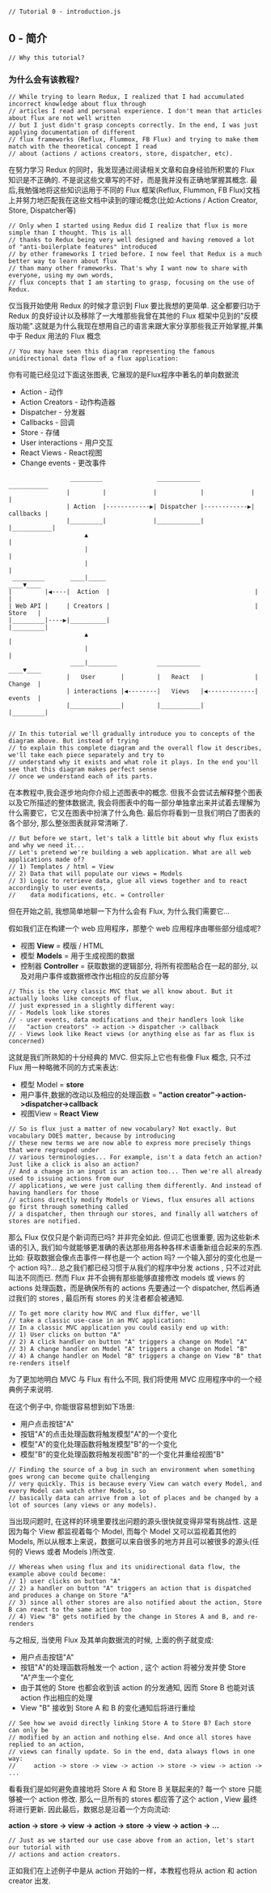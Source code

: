 ```
// Tutorial 0 - introduction.js 
```

## 0 - 简介
 
```
// Why this tutorial? 
```

### 为什么会有该教程?

```
// While trying to learn Redux, I realized that I had accumulated incorrect knowledge about flux through
// articles I read and personal experience. I don't mean that articles about flux are not well written
// but I just didn't grasp concepts correctly. In the end, I was just applying documentation of different
// flux frameworks (Reflux, Flummox, FB Flux) and trying to make them match with the theoretical concept I read
// about (actions / actions creators, store, dispatcher, etc).
```

在努力学习 Redux 的同时，我发现通过阅读相关文章和自身经验所积累的 Flux 知识是不正确的. 不是说这些文章写的不好，而是我并没有正确地掌握其概念. 最后,我勉强地将这些知识运用于不同的 Flux 框架(Reflux, Flummon, FB Flux)文档上并努力地匹配我在这些文档中读到的理论概念(比如:Actions / Action Creator, Store, Dispatcher等)

```
// Only when I started using Redux did I realize that flux is more simple than I thought. This is all
// thanks to Redux being very well designed and having removed a lot of "anti-boilerplate features" introduced
// by other frameworks I tried before. I now feel that Redux is a much better way to learn about flux
// than many other frameworks. That's why I want now to share with everyone, using my own words,
// flux concepts that I am starting to grasp, focusing on the use of Redux.
```

仅当我开始使用 Redux 的时候才意识到 Flux 要比我想的更简单. 这全都要归功于 Redux 的良好设计以及移除了一大堆那些我曾在其他的 Flux 框架中见到的"反模版功能".这就是为什么我现在想用自己的语言来跟大家分享那些我正开始掌握,并集中于 Redux 用法的 Flux 概念

```
// You may have seen this diagram representing the famous unidirectional data flow of a flux application:
```
你有可能已经见过下面这张图表, 它展现的是Flux程序中著名的单向数据流
* Action - 动作
* Action Creators - 动作构造器
* Dispatcher - 分发器
* Callbacks - 回调
* Store - 存储
* User interactions - 用户交互
* React Views - React视图
* Change events - 更改事件
 
 
```
                 _________               ____________               ___________
                |         |             |            |             |           |
                | Action  |------------▶| Dispatcher |------------▶| callbacks |
                |_________|             |____________|             |___________|
                     ▲                                                   |
                     |                                                   |
                     |                                                   |
 _________       ____|_____                                          ____▼____
|         |◀----|  Action  |                                        |         |
| Web API |     | Creators |                                        | Store   |   
|_________|----▶|__________|                                        |_________|
                     ▲                                                   |
                     |                                                   |
                 ____|________           ____________                ____▼____
                |   User       |         |   React   |              | Change  |
                | interactions |◀--------|   Views   |◀-------------| events  |
                |______________|         |___________|              |_________|


// In this tutorial we'll gradually introduce you to concepts of the diagram above. But instead of trying
// to explain this complete diagram and the overall flow it describes, we'll take each piece separately and try to
// understand why it exists and what role it plays. In the end you'll see that this diagram makes perfect sense
// once we understand each of its parts.
```

在本教程中,我会逐步地向你介绍上述图表中的概念. 但我不会尝试去解释整个图表以及它所描述的整体数据流, 我会将图表中的每一部分单独拿出来并试着去理解为什么需要它，它又在图表中扮演了什么角色. 最后你将看到一旦我们明白了图表的各个部分, 那么整张图表就非常清晰了.

```
// But before we start, let's talk a little bit about why flux exists and why we need it...
// Let's pretend we're building a web application. What are all web applications made of?
// 1) Templates / html = View
// 2) Data that will populate our views = Models
// 3) Logic to retrieve data, glue all views together and to react accordingly to user events,
//    data modifications, etc. = Controller
```
但在开始之前, 我想简单地聊一下为什么会有 Flux, 为什么我们需要它...

假如我们正在构建一个 web 应用程序，那整个 web 应用程序由哪些部分组成呢?
* 视图 **View** = 模版 / HTML
* 模型 **Models** = 用于生成视图的数据
* 控制器 **Controller** = 获取数据的逻辑部分, 将所有视图粘合在一起的部分, 以及对用户事件或数据修改作出相应的反应部分等

```
// This is the very classic MVC that we all know about. But it actually looks like concepts of flux,
// just expressed in a slightly different way:
// - Models look like stores
// - user events, data modifications and their handlers look like
//   "action creators" -> action -> dispatcher -> callback
// - Views look like React views (or anything else as far as flux is concerned)
```
这就是我们所熟知的十分经典的 MVC. 但实际上它也有些像 Flux 概念, 只不过 Flux 用一种略微不同的方式来表达:
* 模型 Model = **store**
* 用户事件,数据的改动以及相应的处理函数 = **"action creator"->action->dispatcher->callback**
* 视图View = **React View**
```
// So is flux just a matter of new vocabulary? Not exactly. But vocabulary DOES matter, because by introducing
// these new terms we are now able to express more precisely things that were regrouped under
// various terminologies... For example, isn't a data fetch an action? Just like a click is also an action?
// And a change in an input is an action too... Then we're all already used to issuing actions from our
// applications, we were just calling them differently. And instead of having handlers for those
// actions directly modify Models or Views, flux ensures all actions go first through something called
// a dispatcher, then through our stores, and finally all watchers of stores are notified.
```
那么 Flux 仅仅只是个新词而已吗? 并非完全如此. 但词汇也很重要, 因为这些新术语的引入, 我们如今就能够更准确的表达那些用各种各样术语重新组合起来的东西. 比如: 获取数据会像点击事件一样也是一个 action 吗? 一个输入部分的变化也是一个 action 吗?... 总之我们都已经习惯于从我们的程序中分发 actions , 只不过对此叫法不同而已. 然而 Flux 并不会拥有那些能够直接修改 models 或 views 的 actions 处理函数，而是确保所有的 actions 先要通过一个 dispatcher, 然后再通过我们的 stores , 最后所有 stores 的关注者都会被通知.

```
// To get more clarity how MVC and flux differ, we'll 
// take a classic use-case in an MVC application:
// In a classic MVC application you could easily end up with:
// 1) User clicks on button "A"
// 2) A click handler on button "A" triggers a change on Model "A"
// 3) A change handler on Model "A" triggers a change on Model "B"
// 4) A change handler on Model "B" triggers a change on View "B" that re-renders itself
```
为了更加地明白 MVC 与 Flux 有什么不同, 我们将使用 MVC 应用程序中的一个经典例子来说明. 

在这个例子中, 你能很容易想到如下场景:
* 用户点击按钮"A"
* 按钮"A"的点击处理函数将触发模型"A"的一个变化
* 模型"A"的变化处理函数将触发模型"B"的一个变化
* 模型"B"的变化处理函数将触发视图"B"的一个变化并重绘视图"B"

```
// Finding the source of a bug in such an environment when something goes wrong can become quite challenging
// very quickly. This is because every View can watch every Model, and every Model can watch other Models, so
// basically data can arrive from a lot of places and be changed by a lot of sources (any views or any models).
```
当出现问题时, 在这样的环境里要找出问题的源头很快就变得非常有挑战性. 这是因为每个 View 都监视着每个 Model, 而每个 Model 又可以监视着其他的 Models, 所以从根本上来说，数据可以来自很多的地方并且可以被很多的源头(任何的 Views 或者 Models )所改变.

```
// Whereas when using flux and its unidirectional data flow, the example above could become:
// 1) user clicks on button "A"
// 2) a handler on button "A" triggers an action that is dispatched and produces a change on Store "A"
// 3) since all other stores are also notified about the action, Store B can react to the same action too
// 4) View "B" gets notified by the change in Stores A and B, and re-renders
```
与之相反, 当使用 Flux 及其单向数据流的时候, 上面的例子就变成:
* 用户点击按钮"A"
* 按钮"A"的处理函数将触发一个 action , 这个 action 将被分发并使 Store "A"产生一个变化
* 由于其他的 Store 也都会收到该 action 的分发通知, 因而 Store B 也能对该 action 作出相应的处理
* View "B" 接收到 Store A 和 B 的变化通知后将进行重绘

```
// See how we avoid directly linking Store A to Store B? Each store can only be
// modified by an action and nothing else. And once all stores have replied to an action,
// views can finally update. So in the end, data always flows in one way:
//     action -> store -> view -> action -> store -> view -> action -> ...
```
看看我们是如何避免直接地将 Store A 和 Store B 关联起来的? 每一个 store 只能够被一个 action 修改. 那么一旦所有的 stores 都应答了这个 action , View 最终将进行更新. 因此最后，数据总是沿着一个方向流动:

**action -> store -> view -> action -> store -> view -> action -> ...**

```
// Just as we started our use case above from an action, let's start our tutorial with
// actions and action creators.
```
正如我们在上述例子中是从 action 开始的一样，本教程也将从 action 和 action creator 出发.

